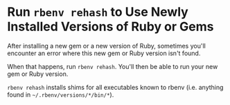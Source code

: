 # Run `rbenv rehash` to Use Newly Installed Versions of Ruby or Gems

After installing a new gem or a new version of Ruby, sometimes you'll encounter an error where this new gem or Ruby version isn't found.

When that happens, run `rbenv rehash`. You'll then be able to run your new gem or Ruby version.

`rbenv rehash` installs shims for all executables known to rbenv (i.e. anything found in `~/.rbenv/versions/*/bin/*`).
